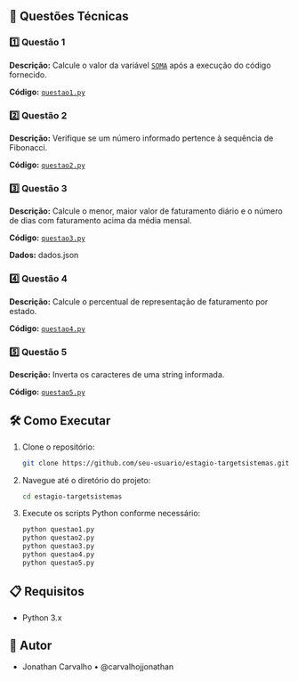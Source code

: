 
## 📝 Questões Técnicas

### 1️⃣ Questão 1

**Descrição:** Calcule o valor da variável [`SOMA`](command:_github.copilot.openSymbolFromReferences?%5B%22%22%2C%5B%7B%22uri%22%3A%7B%22scheme%22%3A%22file%22%2C%22authority%22%3A%22%22%2C%22path%22%3A%22%2Fd%3A%2FUsers%2Fjonat%2FDocuments%2FGitHub%2Festagio-targetsistemas%2Fquestao1.py%22%2C%22query%22%3A%22%22%2C%22fragment%22%3A%22%22%7D%2C%22pos%22%3A%7B%22line%22%3A11%2C%22character%22%3A0%7D%7D%5D%2C%223c0e0509-f94b-4ff3-9ebe-e8da4fb7b935%22%5D "Go to definition") após a execução do código fornecido.

**Código:** [`questao1.py`](command:_github.copilot.openRelativePath?%5B%7B%22scheme%22%3A%22file%22%2C%22authority%22%3A%22%22%2C%22path%22%3A%22%2FD%3A%2FUsers%2Fjonat%2FDocuments%2FGitHub%2Festagio-targetsistemas%2Fquestao1.py%22%2C%22query%22%3A%22%22%2C%22fragment%22%3A%22%22%7D%2C%223c0e0509-f94b-4ff3-9ebe-e8da4fb7b935%22%5D "d:\Users\jonat\Documents\GitHub\estagio-targetsistemas\questao1.py")

### 2️⃣ Questão 2

**Descrição:** Verifique se um número informado pertence à sequência de Fibonacci.

**Código:** [`questao2.py`](command:_github.copilot.openRelativePath?%5B%7B%22scheme%22%3A%22file%22%2C%22authority%22%3A%22%22%2C%22path%22%3A%22%2FD%3A%2FUsers%2Fjonat%2FDocuments%2FGitHub%2Festagio-targetsistemas%2Fquestao2.py%22%2C%22query%22%3A%22%22%2C%22fragment%22%3A%22%22%7D%2C%223c0e0509-f94b-4ff3-9ebe-e8da4fb7b935%22%5D "d:\Users\jonat\Documents\GitHub\estagio-targetsistemas\questao2.py")

### 3️⃣ Questão 3

**Descrição:** Calcule o menor, maior valor de faturamento diário e o número de dias com faturamento acima da média mensal.

**Código:** [`questao3.py`](command:_github.copilot.openRelativePath?%5B%7B%22scheme%22%3A%22file%22%2C%22authority%22%3A%22%22%2C%22path%22%3A%22%2FD%3A%2FUsers%2Fjonat%2FDocuments%2FGitHub%2Festagio-targetsistemas%2Fquestao3.py%22%2C%22query%22%3A%22%22%2C%22fragment%22%3A%22%22%7D%2C%223c0e0509-f94b-4ff3-9ebe-e8da4fb7b935%22%5D "d:\Users\jonat\Documents\GitHub\estagio-targetsistemas\questao3.py")

**Dados:** dados.json

### 4️⃣ Questão 4

**Descrição:** Calcule o percentual de representação de faturamento por estado.

**Código:** [`questao4.py`](command:_github.copilot.openRelativePath?%5B%7B%22scheme%22%3A%22file%22%2C%22authority%22%3A%22%22%2C%22path%22%3A%22%2FD%3A%2FUsers%2Fjonat%2FDocuments%2FGitHub%2Festagio-targetsistemas%2Fquestao4.py%22%2C%22query%22%3A%22%22%2C%22fragment%22%3A%22%22%7D%2C%223c0e0509-f94b-4ff3-9ebe-e8da4fb7b935%22%5D "d:\Users\jonat\Documents\GitHub\estagio-targetsistemas\questao4.py")

### 5️⃣ Questão 5

**Descrição:** Inverta os caracteres de uma string informada.

**Código:** [`questao5.py`](command:_github.copilot.openRelativePath?%5B%7B%22scheme%22%3A%22file%22%2C%22authority%22%3A%22%22%2C%22path%22%3A%22%2FD%3A%2FUsers%2Fjonat%2FDocuments%2FGitHub%2Festagio-targetsistemas%2Fquestao5.py%22%2C%22query%22%3A%22%22%2C%22fragment%22%3A%22%22%7D%2C%223c0e0509-f94b-4ff3-9ebe-e8da4fb7b935%22%5D "d:\Users\jonat\Documents\GitHub\estagio-targetsistemas\questao5.py")

## 🛠️ Como Executar

1. Clone o repositório:
    ```sh
    git clone https://github.com/seu-usuario/estagio-targetsistemas.git
    ```
2. Navegue até o diretório do projeto:
    ```sh
    cd estagio-targetsistemas
    ```
3. Execute os scripts Python conforme necessário:
    ```sh
    python questao1.py
    python questao2.py
    python questao3.py
    python questao4.py
    python questao5.py
    ```

## 📋 Requisitos

- Python 3.x

## 📄 Autor

- Jonathan Carvalho • @carvalhojjonathan